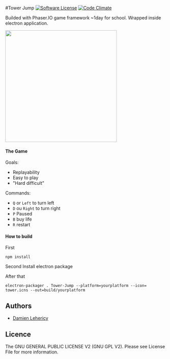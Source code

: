 #Tower Jump
[![Software License](https://img.shields.io/badge/license-GNU%20General%20Public%20License%20v2.0-brightgreen.svg?style=flat-square)](LICENSE)
[![Code Climate](https://codeclimate.com/github/damienlehericy/Tower-Jump/badges/gpa.svg)](https://codeclimate.com/github/damienlehericy/Tower-Jump)

Builded with Phaser.IO game framework ~1day for school.
Wrapped inside electron application.

<img src='http://i.imgur.com/yhJ6Smz.png "texte pour le titre, facultatif' height="350">

#### The Game
Goals:
- Replayability
- Easy to play
- "Hard difficult"

Commands:
- `Q` or `Left` to turn left
- `D` ou `Right` to turn right
- `P` Paused
- `B` buy life
- `R` restart

#### How to build

First 

`npm install`

Second Install electron package

After that 

`electron-packager . Tower-Jump --platform=yourplatform --icon= tower.icns --out=build/yourplatform`

## Authors
- [Damien Lehericy](https://github.com/damienlehericy/)

## Licence
The GNU GENERAL PUBLIC LICENSE V2 (GNU GPL V2). Please see License File for more information.
